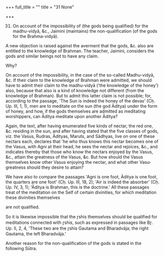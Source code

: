 +++
full_title = ""
title = "31 None"

+++


31. On account of the impossibility of (the gods being qualified) for the madhu-vidyā, &c., Jaimini (maintains) the non-qualification (of the gods for the Brahma-vidyā).

A new objection is raised against the averment that the gods, &c. also are entitled to the knowledge of Brahman. The teacher, Jaimini, considers the gods and similar beings not to have any claim.

Why?

On account of the impossibility, in the case of the so-called Madhu-vidyā, &c. If their claim to the knowledge of Brahman were admitted, we should have to admit their claim to the madhu-vidyā ('the knowledge of the honey') also, because that also is a kind of knowledge not different (from the knowledge of Brahman). But to admit this latter claim is not possible; for, according to the passage, 'The Sun is indeed the honey of the devas' (Cḥ. Up. III, 1, 1), men are to meditate on the sun (the god Āditya) under the form of honey, and how, if the gods themselves are admitted as meditating worshippers, can Āditya meditate upon another Āditya?

Again, the text, after having enumerated five kinds of nectar, the red one, &c. residing in the sun, and after having stated that the five classes of gods, viz. the Vasus, Rudras, Ādityas, Maruts, and Sādhyas, live on one of these nectars each, declares that 'he who thus knows this nectar becomes one of the Vasus, with Agni at their head, he sees the nectar and rejoices, &c., and indicates thereby that those who know the nectars enjoyed by the Vasus, &c., attain the greatness of the Vasus, &c. But how should the Vasus themselves know other Vasus enjoying the nectar, and what other Vasu-greatness should they desire to attain?

We have also to compare the passages 'Agni is one foot, Āditya is one foot, the quarters are one foot' (Cḥ. Up. III, 18, 2); 'Air is indeed the absorber' (Cḥ. Up. IV, 3, 1); 'Āditya is Brahman, this is the doctrine.' All these passages treat of the meditation on the Self of certain divinities, for which meditation these divinities themselves

are not qualified.

So it is likewise impossible that the r̥shis themselves should be qualified for meditations connected with r̥shis, such as expressed in passages like Br̥. Up. II, 2, 4, 'These two are the r̥shis Gautama and Bharadvāja; the right Gautama, the left Bharadvāja.'

Another reason for the non-qualification of the gods is stated in the following Sūtra.

